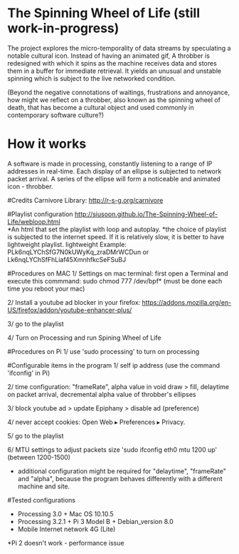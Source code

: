 # The Spinning Wheel of Life (still work-in-progress)
The project explores the micro-temporality of data streams by speculating a notable cultural icon. Instead of having an animated gif, A throbber is redesigned with which it spins as the machine receives data and stores them in a buffer for immediate retrieval. It yields an unusual and unstable spinning which is subject to the live networked condition.

(Beyond the negative connotations of waitings, frustrations and annoyance, how might we reflect on a throbber, also known as the spinning wheel of death, that has become a cultural object and used commonly in contemporary software culture?)

# How it works
A software is made in processing, constantly listening to a range of IP addresses in real-time. Each display of an ellipse is subjected to network packet arrival. A series of the ellipse will form a noticeable and animated icon - throbber. 

#Credits
Carnivore Library: http://r-s-g.org/carnivore

#Playlist configuration
http://siusoon.github.io/The-Spinning-Wheel-of-Life/webloop.html <br>
*An html that set the playlist with loop and autoplay.
*the choice of playlist is subjected to the internet speed. If it is relatively slow, it is better to have lightweight playlist. 
lightweight Example: PLk6nqLYChSfG7N0kUWyKq_zraDMrWCDun  or Lk6nqLYChSfFhLiaf45XmnhfkcSeFSuBJ

#Procedures on MAC
1/ Settings on mac terminal: first open a Terminal and execute this commmand: sudo chmod 777 /dev/bpf* 
   (must be done each time you reboot your mac)
   
2/ Install a youtube ad blocker in your firefox: https://addons.mozilla.org/en-US/firefox/addon/youtube-enhancer-plus/

3/ go to the playlist 

4/ Turn on Processing and run Spining Wheel of Life

#Procedures on Pi
1/ use 'sudo processing' to turn on processing

#Configurable items in the program
1/ self ip address (use the command 'ifconfig' in Pi)

2/ time configuration: "frameRate", alpha value in void draw > fill,  delaytime on packet arrival, decremental alpha value of throbber's ellipses

3/ block youtube ad > update Epiphany > disable ad (preference) 

4/ never accept cookies: Open Web ▸ Preferences ▸ Privacy.

5/ go to the playlist

6/ MTU settings to adjust packets size 'sudo ifconfig eth0 mtu 1200 up' (between 1200-1500)

* additional configuration might be required for "delaytime", "frameRate" and "alpha", because the program behaves differently with a different machine and site. 

#Tested configurations
- Processing 3.0 + Mac OS 10.10.5
- Processing 3.2.1 + Pi 3 Model B + Debian_version 8.0
- Mobile Internet network 4G (Lite) 

*Pi 2 doesn't work - performance issue

